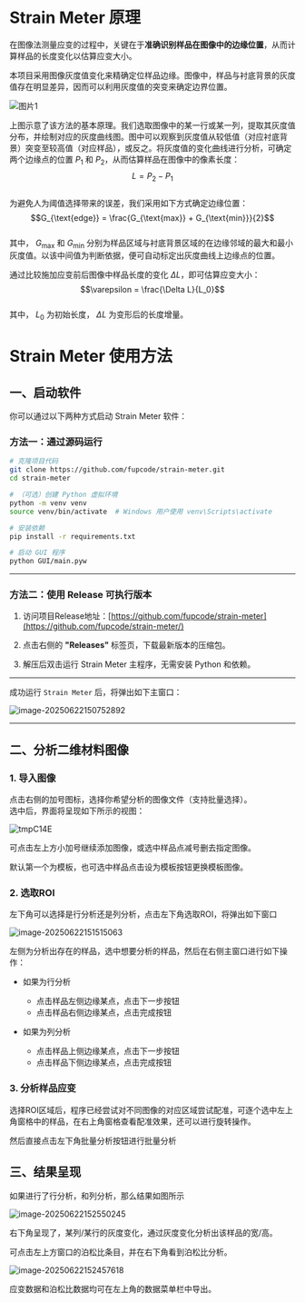 # Strain Meter 原理

在图像法测量应变的过程中，关键在于**准确识别样品在图像中的边缘位置**，从而计算样品的长度变化以估算应变大小。

本项目采用图像灰度值变化来精确定位样品边缘。图像中，样品与衬底背景的灰度值存在明显差异，因而可以利用灰度值的突变来确定边界位置。

![图片1](assets/图片1.png)

上图示意了该方法的基本原理。我们选取图像中的某一行或某一列，提取其灰度值分布，并绘制对应的灰度曲线图。图中可以观察到灰度值从较低值（对应衬底背景）突变至较高值（对应样品），或反之。将灰度值的变化曲线进行分析，可确定两个边缘点的位置 $P_1$ 和 $P_2$，从而估算样品在图像中的像素长度：
\
$$L = P_2 - P_1$$
\
为避免人为阈值选择带来的误差，我们采用如下方式确定边缘位置：
\
$$G_{\text{edge}} = \frac{G_{\text{max}} + G_{\text{min}}}{2}$$
\
其中， $G_{\text{max}}$ 和 $G_{\text{min}}$ 分别为样品区域与衬底背景区域的在边缘邻域的最大和最小灰度值。以该中间值为判断依据，便可自动标定出灰度曲线上边缘点的位置。

通过比较施加应变前后图像中样品长度的变化 $\Delta L$，即可估算应变大小：
\
$$\varepsilon = \frac{\Delta L}{L_0}$$
\
其中， $L_0$ 为初始长度， $\Delta L$ 为变形后的长度增量。

# Strain Meter 使用方法

## 一、启动软件

你可以通过以下两种方式启动 Strain Meter 软件：

### 方法一：通过源码运行

```bash
# 克隆项目代码
git clone https://github.com/fupcode/strain-meter.git
cd strain-meter

# （可选）创建 Python 虚拟环境
python -m venv venv
source venv/bin/activate  # Windows 用户使用 venv\Scripts\activate

# 安装依赖
pip install -r requirements.txt

# 启动 GUI 程序
python GUI/main.pyw
```

---

### 方法二：使用 Release 可执行版本

1. 访问项目Release地址：[https://github.com/fupcode/strain-meter](https://github.com/fupcode/strain-meter/)

2. 点击右侧的 **"Releases"** 标签页，下载最新版本的压缩包。

3. 解压后双击运行 Strain Meter 主程序，无需安装 Python 和依赖。

---

成功运行 `Strain Meter` 后，将弹出如下主窗口：

![image-20250622150752892](assets/image-20250622150752892.png)

---

## 二、分析二维材料图像

### 1. 导入图像

点击右侧的加号图标，选择你希望分析的图像文件（支持批量选择）。  
选中后，界面将呈现如下所示的视图：

![tmpC14E](assets\tmpC14E.png)

可点击左上方小加号继续添加图像，或选中样品点减号删去指定图像。

默认第一个为模板，也可选中样品点击设为模板按钮更换模板图像。

### 2. 选取ROI

左下角可以选择是行分析还是列分析，点击左下角选取ROI，将弹出如下窗口

![image-20250622151515063](assets/image-20250622151515063.png)

左侧为分析出存在的样品，选中想要分析的样品，然后在右侧主窗口进行如下操作：

- 如果为行分析
  - 点击样品左侧边缘某点，点击下一步按钮
  - 点击样品右侧边缘某点，点击完成按钮

- 如果为列分析
  - 点击样品上侧边缘某点，点击下一步按钮
  - 点击样品下侧边缘某点，点击完成按钮

### 3. 分析样品应变

选择ROI区域后，程序已经尝试对不同图像的对应区域尝试配准，可逐个选中左上角窗格中的样品，在右上角窗格查看配准效果，还可以进行旋转操作。

然后直接点击左下角批量分析按钮进行批量分析

## 三、结果呈现

如果进行了行分析，和列分析，那么结果如图所示

![image-20250622152550245](assets/image-20250622152550245.png)

右下角呈现了，某列/某行的灰度变化，通过灰度变化分析出该样品的宽/高。

可点击左上方窗口的泊松比条目，并在右下角看到泊松比分析。

![image-20250622152457618](assets/image-20250622152457618.png)

应变数据和泊松比数据均可在左上角的数据菜单栏中导出。

